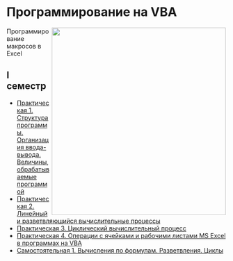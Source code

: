 # Программирование на VBA

<img src="https://github.com/Cat-in-box/Financial-University/blob/png/git%20vba.png" align="right" width=400 height=432/>

Программирование макросов в Excel

## I семестр
* [Практическая 1. Структура программы. Организация ввода-вывода. Величины, обрабатываемые программой](https://github.com/Cat-in-box/Financial-University/tree/master/2%20%D0%BA%D1%83%D1%80%D1%81/%D0%9F%D1%80%D0%BE%D0%B3%D1%80%D0%B0%D0%BC%D0%BC%D0%B8%D1%80%D0%BE%D0%B2%D0%B0%D0%BD%D0%B8%D0%B5%20%D0%BD%D0%B0%20VBA/%D0%9B%D0%B0%D0%B11)
* [Практическая 2. Линейный и разветвляющийся вычислительные процессы](https://github.com/Cat-in-box/Financial-University/tree/master/2%20%D0%BA%D1%83%D1%80%D1%81/%D0%9F%D1%80%D0%BE%D0%B3%D1%80%D0%B0%D0%BC%D0%BC%D0%B8%D1%80%D0%BE%D0%B2%D0%B0%D0%BD%D0%B8%D0%B5%20%D0%BD%D0%B0%20VBA/%D0%9B%D0%B0%D0%B12)
* [Практическая 3. Циклический вычислительный процесс](https://github.com/Cat-in-box/Financial-University/tree/master/2%20%D0%BA%D1%83%D1%80%D1%81/%D0%9F%D1%80%D0%BE%D0%B3%D1%80%D0%B0%D0%BC%D0%BC%D0%B8%D1%80%D0%BE%D0%B2%D0%B0%D0%BD%D0%B8%D0%B5%20%D0%BD%D0%B0%20VBA/%D0%9B%D0%B0%D0%B13)
* [Практическая 4. Операции с ячейками и рабочими листами MS Excel в программах на VBA](https://github.com/Cat-in-box/Financial-University/tree/master/2%20%D0%BA%D1%83%D1%80%D1%81/%D0%9F%D1%80%D0%BE%D0%B3%D1%80%D0%B0%D0%BC%D0%BC%D0%B8%D1%80%D0%BE%D0%B2%D0%B0%D0%BD%D0%B8%D0%B5%20%D0%BD%D0%B0%20VBA/%D0%9B%D0%B0%D0%B14)
* [Самостоятельная 1. Вычисления по формулам. Разветвления. Циклы](https://github.com/Cat-in-box/Financial-University/tree/master/2%20%D0%BA%D1%83%D1%80%D1%81/%D0%9F%D1%80%D0%BE%D0%B3%D1%80%D0%B0%D0%BC%D0%BC%D0%B8%D1%80%D0%BE%D0%B2%D0%B0%D0%BD%D0%B8%D0%B5%20%D0%BD%D0%B0%20VBA/%D0%A1%D0%B0%D0%BC%D0%BE%D1%81%D1%82%D0%BE%D1%8F%D1%82%D0%B5%D0%BB%D1%8C%D0%BD%D0%B0%D1%8F1)
